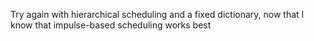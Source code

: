 Try again with hierarchical scheduling and a fixed dictionary, now that I 
know that impulse-based scheduling works best
